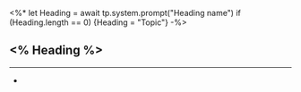<%*
let Heading = await tp.system.prompt("Heading name")
if (Heading.length == 0) {Heading = "Topic"}
-%>
## <% Heading %>
---
-